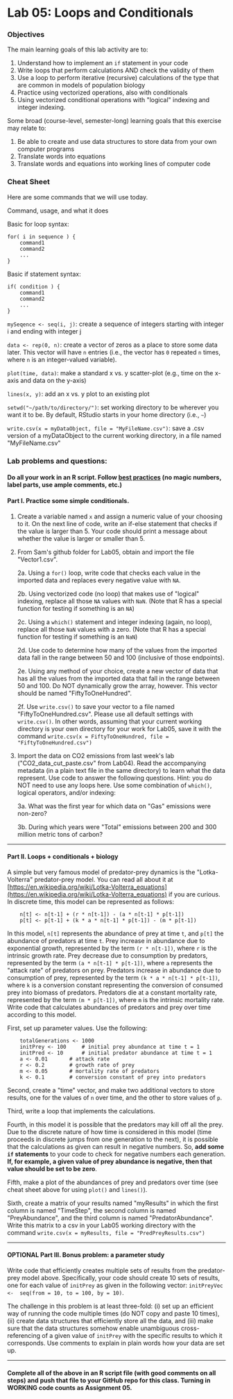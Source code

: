 # Lab 05: Loops and Conditionals### ObjectivesThe main learning goals of this lab activity are to:  1.	Understand how to implement an `if` statement in your code2.	Write loops that perform calculations AND check the validity of them3.	Use a loop to perform iterative (recursive) calculations of the type that are common in models of population biology4. Practice using vectorized operations, also with conditionals5. Using vectorized conditional operations with "logical" indexing and integer indexing.Some broad (course-level, semester-long) learning goals that this exercise may relate to:1.	Be able to create and use data structures to store data from your own computer programs2.	Translate words into equations3.	Translate words and equations into working lines of computer code### Cheat SheetHere are some commands that we will use today.Command, usage, and what it doesBasic for loop syntax:	for( i in sequence ) {		command1			command2			...			}	Basic if statement syntax:	if( condition ) {		command1			command2			...			}	`mySeqence <- seq(i, j)`: create a sequence of integers starting with integer i and ending with integer j`data <- rep(0, n)`: create a vector of zeros as a place to store some data later.  This vector will have `n` entries (i.e., the vector has `0` repeated `n` times, where `n` is an integer-valued variable).`plot(time, data)`: make a standard x vs. y scatter-plot (e.g., time on the x-axis and data on the y-axis)`lines(x, y)`: add an x vs. y plot to an existing plot`setwd("~/path/to/directory/")`: set working directory to be wherever you want it to be.  By default, RStudio starts in your home directory (i.e., `~`)`write.csv(x = myDataObject, file = "MyFileName.csv")`: save a .csv version of a myDataObject to the current working directory, in a file named "MyFileName.csv"### Lab problems and questions: #### Do all your work in an R script. Follow [best practices](https://github.com/flaxmans/CompBio_on_git/blob/master/CourseDocuments/BestPractices.md) (no magic numbers, label parts, use ample comments, etc.)#### Part I.  Practice some simple conditionals.1.	Create a variable named `x` and assign a numeric value of your choosing to it.  On the next line of code, write an if-else statement that checks if the value is larger than 5.  Your code should print a message about whether the value is larger or smaller than 5.2.	From Sam's github folder for Lab05, obtain and import the file "Vector1.csv".    	2a. Using a `for()` loop, write code that checks each value in the imported data and replaces every negative value with `NA`.  	2b. Using vectorized code (no loop) that makes use of "logical" indexing, replace all those `NA` values with `NaN`.  (Note that R has a special function for testing if something is an `NA`)        2c. Using  a `which()` statement and integer indexing (again, no loop), replace all those `NaN` values with a zero.  (Note that R has a special function for testing if something is an `NaN`)        2d. Use code to determine how many of the values from the imported data fall in the range between 50 and 100 (inclusive of those endpoints).         2e.  Using any method of your choice, create a new vector of data that has all the values from the imported data that fall in the range between 50 and 100.  Do NOT dynamically grow the array, however.  This vector should be named "FiftyToOneHundred".         2f.  Use `write.csv()` to save your vector to a file named "FiftyToOneHundred.csv".  Please use all default settings with `write.csv()`.  In other words, assuming that your current working directory is your own directory for your work for Lab05, save it with the command `write.csv(x = FiftyToOneHundred, file = "FiftyToOneHundred.csv")`	3. Import the data on CO2 emissions from last week's lab ("CO2_data_cut_paste.csv" from Lab04).  Read the accompanying metadata (in a plain text file in the same directory) to learn what the data represent.  Use code to answer the following questions.  Hint: you do NOT need to use any loops here.  Use some combination of `which()`, logical operators, and/or indexing:	3a. What was the first year for which data on "Gas" emissions were non-zero?	3b. During which years were "Total" emissions between 200 and 300 million metric tons of carbon?<hr>#### Part II. Loops + conditionals + biologyA simple but very famous model of predator-prey dynamics is the "Lotka-Volterra" predator-prey model.  You can read all about it at [https://en.wikipedia.org/wiki/Lotka-Volterra_equations](https://en.wikipedia.org/wiki/Lotka-Volterra_equations) if you are curious.  In discrete time, this model can be represented as follows:```	n[t] <- n[t-1] + (r * n[t-1]) - (a * n[t-1] * p[t-1])	p[t] <- p[t-1] + (k * a * n[t-1] * p[t-1]) - (m * p[t-1])```In this model, `n[t]` represents the abundance of prey at time `t`, and `p[t]` the abundance of predators at time `t`.  Prey increase in abundance due to exponential growth, represented by the term `(r * n[t-1])`, where `r` is the intrinsic growth rate.  Prey decrease due to consumption by predators, represented by the term `(a * n[t-1] * p[t-1])`, where `a` represents the "attack rate" of predators on prey.  Predators increase in abundance due to consumption of prey, represented by the term `(k * a * n[t-1] * p[t-1])`, where `k` is a conversion constant representing the conversion of consumed prey into biomass of predators.  Predators die at a constant mortality rate, represented by the term `(m * p[t-1])`, where `m` is the intrinsic mortality rate.Write code that calculates abundances of predators and prey over time according to this model. First, set up parameter values.  Use the following: ```	totalGenerations <- 1000	initPrey <- 100 	# initial prey abundance at time t = 1	initPred <- 10		# initial predator abundance at time t = 1	a <- 0.01 		# attack rate	r <- 0.2 		# growth rate of prey	m <- 0.05 		# mortality rate of predators	k <- 0.1 		# conversion constant of prey into predators```Second, create a "time" vector, and make two additional vectors to store results, one for the values of `n` over time, and the other to store values of `p`.Third, write a loop that implements the calculations.Fourth, in this model it is possible that the predators may kill off all the prey.  Due to the discrete nature of how time is considered in this model (time proceeds in discrete jumps from one generation to the next), it is possible that the calculations as given can result in negative numbers.  So, **add some `if` statements** to your code to check for negative numbers each generation.  **If, for example, a given value of prey abundance is negative, then that value should be set to be zero**.Fifth, make a plot of the abundances of prey and predators over time (see cheat sheet above for using `plot()` and `lines()`).Sixth, create a matrix of your results named "myResults" in which the first column is named "TimeStep", the second column is named "PreyAbundance", and the third column is named "PredatorAbundance".  Write this matrix to a csv in your Lab05 working directory with the command `write.csv(x = myResults, file = "PredPreyResults.csv")`  <hr>#### OPTIONAL Part III. Bonus problem: a parameter studyWrite code that efficiently creates multiple sets of results from the predator-prey model above.  Specifically, your code should create 10 sets of results, one for each value of `initPrey` as given in the following vector: `initPreyVec <-  seq(from = 10, to = 100, by = 10)`.The challenge in this problem is at least three-fold: (i) set up an efficient way of running the code multiple times (do NOT copy and paste 10 times), (ii) create data structures that efficiently store all the data, and (iii) make sure that the data structures somehow enable unambiguous cross-referencing of a given value of `initPrey` with the specific results to which it corresponds.  Use comments to explain in plain words how your data are set up. <hr>#### Complete all of the above in an R script file (with good comments on all steps) and push that file to your GitHub repo for this class.  Turning in WORKING code counts as Assignment 05. 